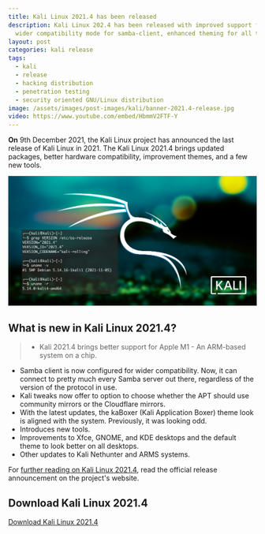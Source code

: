 ```yaml
---
title: Kali Linux 2021.4 has been released
description: Kali Linux 202.4 has been released with improved support for Apple M1,
  wider compatibility mode for samba-client, enhanced theming for all the desktops.
layout: post
categories: kali release
tags:
  - kali
  - release
  - hacking distribution
  - penetration testing
  - security oriented GNU/Linux distribution
image: /assets/images/post-images/kali/banner-2021.4-release.jpg
video: https://www.youtube.com/embed/HbmmV2FTF-Y
---
```


**On** 9th December 2021, the Kali Linux project has announced the last release of Kali Linux in 2021. The Kali Linux 2021.4 brings updated packages, better hardware compatibility, improvement themes, and a few new tools.

![Kali Linux 2021.4 featured image](/assets/images/post-images/kali/banner-2021.4-release.jpg)

## What is new in Kali Linux 2021.4?
> - Kali 2021.4 brings better support for Apple M1 - An ARM-based system on a chip.
- Samba client is now configured for wider compatibility. Now, it can connect to pretty much every Samba server out there, regardless of the version of the protocol in use.
- Kali tweaks now offer to option to choose whether the APT should use community mirrors or the Cloudflare mirrors.
- With the latest updates, the kaBoxer (Kali Application Boxer) theme look is aligned with the system. Previously, it was looking odd.
- Introduces new tools.
- Improvements to Xfce, GNOME, and KDE desktops and the default theme to look better on all desktops.
- Other updates to Kali Nethunter and ARMS systems.

For [further reading on Kali Linux 2021.4](https://www.kali.org/blog/kali-linux-2021-4-release/), read the official release announcement on the project's website.

## Download Kali Linux 2021.4
<a href="https://www.kali.org/get-kali/" class="download">Download Kali Linux 2021.4</a>
